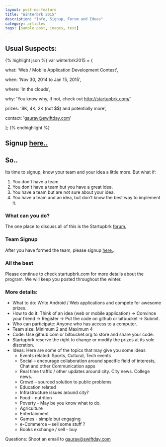 ```yaml
---
layout: post-no-feature
title: "Winterbrk 2015"
description: "Info, Signup, Forum and Ideas"
category: articles
tags: [sample post, images, test]
---
```


## Usual Suspects:

{% highlight json %}
var winterbrk2015 = {

  what: 'Web / Mobile Application Development Contest',

  when: 'Nov 30, 2014 to Jan 15, 2015',

  where: 'In the clouds',

  why: 'You know why, if not, check out http://startupbrk.com/'

  prizes: '8K, 4K, 2K (not $$) and potentially more',

  contact: 'gaurav@swiftday.com'

};
{% endhighlight %}

## Signup [here..](https://docs.google.com/forms/d/1b1H2tthtQfShuoAVu_XIhapSiNWFok4uXrVPPHjigDg/viewform)

## So..
Its time to signup, know your team and your idea a little more. But what if:

1. You don't have a team.
2. You don't have a team but you have a great idea.
3. You have a team but are not sure about your idea.
4. You have a team and an idea, but don't know the best way to implement it.

### What can you do?

The one place to discuss all of this is the Startupbrk [forum.](https://groups.google.com/forum/#!forum/startupbrk)

### Team Signup

After you have formed the team, please signup [here.](https://docs.google.com/forms/d/1b1H2tthtQfShuoAVu_XIhapSiNWFok4uXrVPPHjigDg/viewform).

### All the best

Please continue to check startupbrk.com for more details about the program. We will keep you posted throughout the winter.

### More details:

* What to do: Write Android / Web applications and compete for awesome prizes.
* How to do it: Think of an idea (web or mobile application) -> Convince your friend -> Register -> Put the code on github or bitbucket -> Submit.
* Who can participate: Anyone who has access to a computer.
* Team size: Minimum 2 and Maximum 4
* Code: Use github.com or bitbucket.org to store and share your code. 
* Startupbrk reserve the right to change or modify the prizes at its sole discretion.
* Ideas: Here are some of the topics that may give you some ideas
  * Events related: Sports, Cultural, Tech events
  * Social – encourage collaboration around specific field of interests, Chat and other Communication apps
  * Real time traffic / other updates around city. City news. College news.
  * Crowd – sourced solution to public problems
  * Education related
  * Infrastructure issues around city?
  * Food – nutrition
  * Poverty - May be you know what to do.
  * Agriculture
  * Entertainment
  * Games - simple but engaging
  * e-Commerce – sell some stuff ?
  * Books exchange / sell - buy

Questions: Shoot an email to gaurav@swiftday.com 
